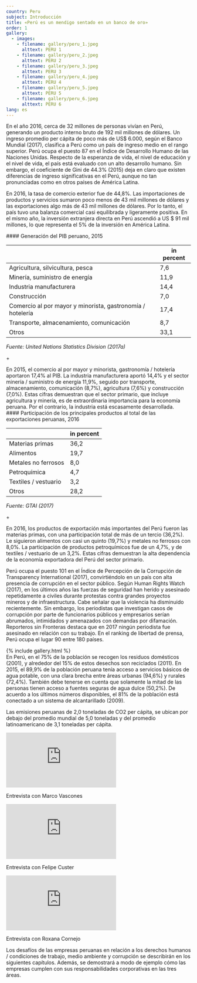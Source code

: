 ```yaml
---
country: Peru
subject: Introducción
title: «Perú es un mendigo sentado en un banco de oro»
order: 1
gallery:
  - images:
    - filename: gallery/peru_1.jpeg
      alttext: PERU 1
    - filename: gallery/peru_2.jpeg
      alttext: PERU 2
    - filename: gallery/peru_3.jpeg
      alttext: PERU 3
    - filename: gallery/peru_4.jpeg
      alttext: PERU 4
    - filename: gallery/peru_5.jpeg
      alttext: PERU 5
    - filename: gallery/peru_6.jpeg
      alttext: PERU 6
lang: es
---
```

<!-- Text mit Sidestory rechts -->
<div class="has-sidestories-right grid" markdown="1">

<div class="content" markdown="1">
En el año 2016, cerca de 32 millones de personas vivían en Perú, generando un producto interno bruto de 192 mil millones de dólares. Un ingreso promedio per cápita de poco más de US$ 6.000, según el Banco Mundial (2017), clasifica a Perú como un país de ingreso medio en el rango superior. Perú ocupa el puesto 87 en el Índice de Desarrollo Humano de las Naciones Unidas. Respecto de la esperanza de vida, el nivel de educación y el nivel de vida, el país está evaluado con un alto desarrollo humano. Sin embargo, el coeficiente de Gini de 44.3% (2015) deja en claro que existen diferencias de ingreso significativas en el Perú, aunque no tan pronunciadas como en otros países de América Latina.

En 2016, la tasa de comercio exterior fue de 44,8%. Las importaciones de productos y servicios  sumaron poco menos de 43 mil millones de dólares y las exportaciones algo más de 43 mil millones de dólares. Por lo tanto, el país tuvo una balanza comercial casi equilibrada y ligeramente positiva. En el mismo año, la inversión extranjera directa en Perú ascendió a US $ 91 mil millones, lo que representa el 5% de la inversión en América Latina.
</div>

<div class="sidestory sidestory-right" markdown="1">
#### Generación del PIB peruano, 2015

 &nbsp; | in percent
 --- | ---
 Agricultura, silvicultura, pesca | 7,6
 Minería, suministro de energía | 11,9
 Industria manufacturera | 14,4
 Construcción | 7,0
 Comercio al por mayor y minorista, gastronomía / hotelería | 17,4
 Transporte, almacenamiento, comunicación | 8,7
 Otros | 33,1

_Fuente: United Nations Statistics Division (2017a)_
<p class="sidestory-toggle"><span>+</span></p>
</div>

<div class="overlay sidestory-right-content content">
<div class="ss-content" markdown="1">
En 2015, el comercio al por mayor y minorista, gastronomía / hotelería aportaron 17,4% al PIB. La industria manufacturera aportó 14,4% y el sector minería / suministro de energía 11,9%, seguido por transporte, almacenamiento, comunicación (8,7%), agricultura (7,6%) y construcción (7,0%). Estas cifras demuestran que el sector primario, que incluye agricultura y minería, es de extraordinaria importancia para la economía peruana. Por el contrario, la industria está escasamente desarrollada.
</div>
</div>

</div>


<!-- Text mit Sidestory links -->
<div class="has-sidestories-left grid" markdown="1">

<div class="sidestory sidestory-left" markdown="1">
#### Participación de los principales productos al total de las exportaciones peruanas, 2016

 &nbsp; | in percent
--- | ---
Materias primas | 36,2
Alimentos | 19,7
Metales no ferrosos | 8,0
Petroquímica | 4,7
Textiles / vestuario | 3,2
Otros | 28,2

_Fuente: GTAI (2017)_

<p class="sidestory-toggle"><span>+</span></p>
</div>

<div class="overlay sidestory-left-content content">
<div class="ss-content" markdown="1">
En 2016, los productos de exportación más importantes del Perú fueron las materias primas, con una participación total de más de un tercio (36,2%). Le siguieron alimentos con casi un quinto (19,7%) y metales no ferrosos con 8,0%.  La participación de productos petroquímicos fue de un 4,7%, y de textiles / vestuario de un 3,2%. Estas cifras demuestran la alta dependencia de la economía exportadora del Perú del sector primario.
</div>
</div>

<div class="content" markdown="1">

Perú ocupa el puesto 101 en el Índice de Percepción de la Corrupción de Transparency International (2017), convirtiéndolo en un país con alta presencia de corrupción en el sector público.
Según Human Rights Watch (2017), en los últimos años las fuerzas de seguridad han herido y asesinado repetidamente a civiles durante protestas contra grandes proyectos mineros y de infraestructura. Cabe señalar que la violencia ha disminuido recientemente. Sin embargo, los periodistas que investigan casos de corrupción por parte de funcionarios públicos y empresarios serían abrumados, intimidados y amenazados con demandas por difamación. Reporteros sin Fronteras destaca que en 2017 ningún periodista fue asesinado en relación con su trabajo. En el ranking de libertad de prensa, Perú ocupa el lugar 90 entre 180 países.
</div>

</div>


<div class="media-wrapper">
{% include gallery.html %}
</div>

<div class="content" markdown="1">
En Perú, en el 75% de la población se recogen los residuos domésticos (2001), y alrededor del 15% de estos desechos son reciclados (2011). En 2015, el 89,9% de la población peruana tenía acceso a servicios básicos de agua potable, con una clara brecha entre áreas urbanas (94,6%) y rurales (72,4%). También debe tenerse en cuenta que solamente la mitad de las personas tienen acceso a fuentes seguras de agua dulce (50,2%). De acuerdo a los últimos números disponibles, el 81% de la población está conectado a un sistema de alcantarillado (2009).

Las emisiones peruanas de 2,0 toneladas de CO2 per cápita, se ubican por debajo del promedio mundial de 5,0 toneladas y del promedio latinoamericano de 3,1 toneladas per cápita.
</div>

<div class="media-wrapper country-videos">
	<div class="country-video">
		<iframe src="https://tube.switch.ch/embed/b2e0a807" frameborder="0" webkitallowfullscreen mozallowfullscreen allowfullscreen></iframe>
		<p>Entrevista con Marco Vascones</p>
	</div>
	<div class="country-video">
		<iframe src="https://tube.switch.ch/embed/593fd3b5" frameborder="0" webkitallowfullscreen mozallowfullscreen allowfullscreen></iframe>
		<p>Entrevista con Felipe Custer</p>
	</div>
	<div class="country-video">
		<iframe src="https://tube.switch.ch/embed/851f4623" frameborder="0" webkitallowfullscreen mozallowfullscreen allowfullscreen></iframe>
		<p>Entrevista con Roxana Cornejo</p>
	</div>
</div>

<div class="content" markdown="1">
Los desafíos de las empresas peruanas en relación a los derechos humanos / condiciones de trabajo, medio ambiente y corrupción se describirán en los siguientes capítulos. Además, se demostrará a modo de ejemplo cómo las empresas cumplen con sus responsabilidades corporativas en las tres áreas.
</div>